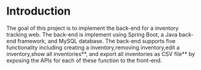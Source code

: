 # Introduction
The goal of this project is to implement the back-end for a inventory tracking web. The back-end is implement using Spring Boot, a Java back-end framework, and MySQL database. The back-end supports five functionality including creating a inventory,removing inventory,edit a inventory,show all inventories**, and export all inventories as CSV file** by exposing the APIs for each of these function to the front-end.
